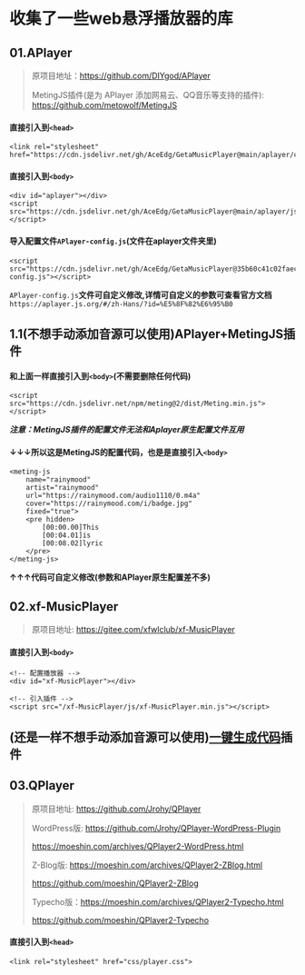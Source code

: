 # 收集了一些web悬浮播放器的库

## 01.APlayer
> 原项目地址：https://github.com/DIYgod/APlayer
>
> MetingJS插件(是为 APlayer 添加网易云、QQ音乐等支持的插件): https://github.com/metowolf/MetingJS
#### 直接引入到`<head>`
```
<link rel="stylesheet" href="https://cdn.jsdelivr.net/gh/AceEdg/GetaMusicPlayer@main/aplayer/css/APlayer.min.css">
```
#### 直接引入到`<body>`
```
<div id="aplayer"></div>
<script src="https://cdn.jsdelivr.net/gh/AceEdg/GetaMusicPlayer@main/aplayer/js/APlayer.min.js"></script>
```
#### 导入配置文件`APlayer-config.js`(文件在aplayer文件夹里)
```
<script src="https://cdn.jsdelivr.net/gh/AceEdg/GetaMusicPlayer@35b60c41c02faecb68389bc78e63464168b819a0/aplayer/APlayer-config.js"></script>
```
 `APlayer-config.js`**文件可自定义修改,详情可自定义的参数可查看官方文档**`https://aplayer.js.org/#/zh-Hans/?id=%E5%8F%82%E6%95%B0`
 
## 1.1(不想手动添加音源可以使用)APlayer+MetingJS插件
#### 和上面一样直接引入到`<body>`(不需要删除任何代码)
```
<script src="https://cdn.jsdelivr.net/npm/meting@2/dist/Meting.min.js"></script>
```
***注意：MetingJS插件的配置文件无法和Aplayer原生配置文件互用***
#### ↓↓↓所以这是MetingJS的配置代码，也是是直接引入`<body>`
```
<meting-js
	name="rainymood"
	artist="rainymood"
	url="https://rainymood.com/audio1110/0.m4a"
	cover="https://rainymood.com/i/badge.jpg"
	fixed="true">
	<pre hidden>
		[00:00.00]This
		[00:04.01]is
		[00:08.02]lyric
	</pre>
</meting-js>
```
**↑↑↑代码可自定义修改(参数和APlayer原生配置差不多)**

## 02.xf-MusicPlayer
> 原项目地址: https://gitee.com/xfwlclub/xf-MusicPlayer
#### 直接引入到`<body>`
```
<!-- 配置播放器 -->
<div id="xf-MusicPlayer"></div>

<!-- 引入插件 -->
<script src="/xf-MusicPlayer/js/xf-MusicPlayer.min.js"></script>
```
## (还是一样不想手动添加音源可以使用)[一键生成代码](https://gitee.com/link?target=https%3A%2F%2Fmusicplayer.xfyun.club%2F)插件

## 03.QPlayer
> 原项目地址: https://github.com/Jrohy/QPlayer
> 
> WordPress版: https://github.com/Jrohy/QPlayer-WordPress-Plugin
>
> https://moeshin.com/archives/QPlayer2-WordPress.html
>
> Z-Blog版: https://moeshin.com/archives/QPlayer2-ZBlog.html
>
>   https://github.com/moeshin/QPlayer2-ZBlog
>
> Typecho版：https://moeshin.com/archives/QPlayer2-Typecho.html
>
>   https://github.com/moeshin/QPlayer2-Typecho
#### 直接引入到`<head>`
```
<link rel="stylesheet" href="css/player.css">
```
